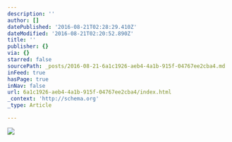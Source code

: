 ```yaml
---
description: ''
author: []
datePublished: '2016-08-21T02:28:29.410Z'
dateModified: '2016-08-21T02:20:52.890Z'
title: ''
publisher: {}
via: {}
starred: false
sourcePath: _posts/2016-08-21-6a1c1926-aeb4-4a1b-915f-04767ee2cba4.md
inFeed: true
hasPage: true
inNav: false
url: 6a1c1926-aeb4-4a1b-915f-04767ee2cba4/index.html
_context: 'http://schema.org'
_type: Article

---
```

![](https://the-grid-user-content.s3-us-west-2.amazonaws.com/8d3d3db4-834f-4e9b-b5e0-75a2187e3297.png)